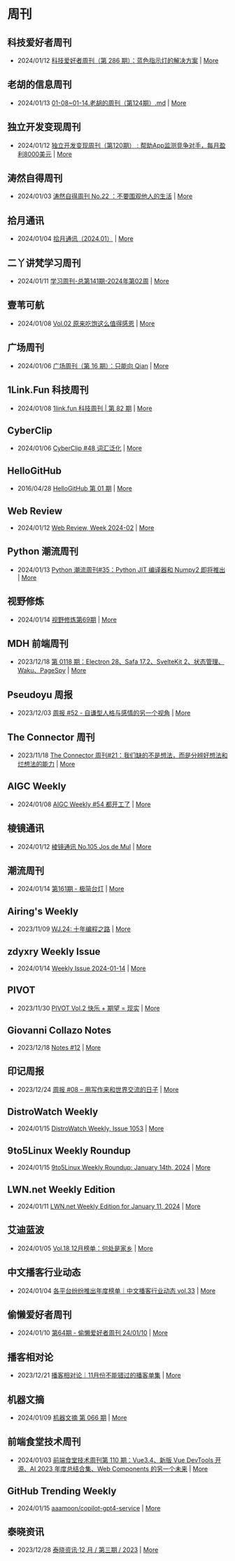 # 周刊

## 科技爱好者周刊
- 2024/01/12 [科技爱好者周刊（第 286 期）：蓝色指示灯的解决方案](http://www.ruanyifeng.com/blog/2024/01/weekly-issue-286.html) | [More](channels/科技爱好者周刊.md)

## 老胡的信息周刊
- 2024/01/13 [01-08~01-14.老胡的周刊（第124期）.md](https://weekly.howie6879.com/2024/01-08~01-14.老胡的周刊（第124期）.html) | [More](channels/老胡的信息周刊.md)

## 独立开发变现周刊
- 2024/01/12 [独立开发变现周刊（第120期） : 帮助App监测竞争对手，每月盈利8000美元](https://www.ezindie.com/weekly/issue-120) | [More](channels/独立开发变现周刊.md)

## 涛然自得周刊
- 2024/01/03 [涛然自得周刊 No.22 ：不要围观他人的生活](http://heyitao.com/post/beyond-code-weekly-022) | [More](channels/涛然自得周刊.md)

## 拾月通讯
- 2024/01/04 [拾月通讯（2024.01）](https://www.skyue.com/24010420.html) | [More](channels/拾月通讯.md)

## 二丫讲梵学习周刊
- 2024/01/11 [学习周刊-总第141期-2024年第02周](https://wiki.eryajf.net/pages/191cc4/) | [More](channels/二丫讲梵学习周刊.md)

## 壹苇可航
- 2024/01/08 [Vol.02 原来吃饱这么值得感恩](https://justgoidea.com/newsletter/202402/?utm_source=atom_feed) | [More](channels/壹苇可航.md)

## 广场周刊
- 2024/01/06 [广场周刊（第 16 期）：只能向 Qian](https://immmmm.com/weekly-16-20240106/) | [More](channels/广场周刊.md)

## 1Link.Fun 科技周刊
- 2024/01/08 [1link.fun 科技周刊 | 第 82 期](https://1link.fun/blog/issue/issue82/) | [More](channels/1Link.Fun%20%E7%A7%91%E6%8A%80%E5%91%A8%E5%88%8A.md)

## CyberClip
- 2024/01/06 [CyberClip #48 词汇泛化](https://shyrz.me/cyberclip-48-generalization-of-vocabulary/) | [More](channels/CyberClip.md)

## HelloGitHub
- 2016/04/28 [HelloGitHub 第 01 期](https://hellogithub.com/periodical/volume/1) | [More](channels/HelloGitHub.md)

## Web Review
- 2024/01/12 [Web Review, Week 2024-02](https://ervin.ipsquad.net/blog/2024/01/12/web-review-week-2024-02/) | [More](channels/Web%20Review.md)

## Python 潮流周刊
- 2024/01/13 [Python 潮流周刊#35：Python JIT 编译器和 Numpy2 即将推出](https://pythoncat.top/posts/2024-01-13-weekly/) | [More](channels/Python%20%E6%BD%AE%E6%B5%81%E5%91%A8%E5%88%8A.md)

## 视野修炼
- 2024/01/14 [视野修炼第69期](https://sugarat.top/weekly/2024-01-14.html) | [More](channels/%E8%A7%86%E9%87%8E%E4%BF%AE%E7%82%BC.md)

## MDH 前端周刊
- 2023/12/18 [第 0118 期：Electron 28、Safa 17.2、SvelteKit 2、状态管理、Waku、PageSpy](https://mdhweekly.com/weekly/issue-0118) | [More](channels/MDH%20%E5%89%8D%E7%AB%AF%E5%91%A8%E5%88%8A.md)

## Pseudoyu 周报
- 2023/12/03 [周报 #52 - 自谦型人格与感情的另一个视角](https://www.pseudoyu.com/zh/2023/12/03/weekly_review_20231203/) | [More](channels/Pseudoyu%20%E5%91%A8%E6%8A%A5.md)

## The Connector 周刊
- 2023/11/18 [The Connector 周刊#21：我们缺的不是想法，而是分辨好想法和烂想法的能力](https://liduos.com/the-connector-weekly-21.html) | [More](channels/The%20Connector%20%E5%91%A8%E5%88%8A.md)

## AIGC Weekly
- 2024/01/08 [AIGC Weekly #54 都开工了](https://quail.ink/op7418/p/aigc-weekly-54-) | [More](channels/AIGC%20Weekly.md)

## 棱镜通讯
- 2024/01/12 [棱镜通讯 No.105  Jos de Mul](https://wangyurui.com/posts/leng-jing-tong-xun-no-105-jos-de-mul-cefcb030) | [More](channels/%E6%A3%B1%E9%95%9C%E9%80%9A%E8%AE%AF.md)

## 潮流周刊
- 2024/01/14 [第161期 - 极简台灯](https://weekly.tw93.fun/posts/161-%E6%9E%81%E7%AE%80%E5%8F%B0%E7%81%AF/) | [More](channels/%E6%BD%AE%E6%B5%81%E5%91%A8%E5%88%8A.md)

## Airing's Weekly
- 2023/11/09 [WJ.24: 十年编程之路](https://weekly.ursb.me/posts/weekly-24/) | [More](channels/Airing%27s%20Weekly.md)

## zdyxry Weekly Issue
- 2024/01/14 [Weekly Issue 2024-01-14](https://zdyxry.github.io/2024/01/14/Weekly-Issue-2024-01-14/) | [More](channels/zdyxry%20Weekly%20Issue.md)

## PIVOT
- 2023/11/30 [PIVOT Vol.2 快乐 + 期望 = 现实](https://anotherdayu.com/2023/5519/) | [More](channels/PIVOT.md)

## Giovanni Collazo Notes
- 2023/12/18 [Notes #12](https://gcollazo.com/notes-12/) | [More](channels/Giovanni%20Collazo%20Notes.md)

## 印记周报
- 2023/12/24 [周报 #08 – 用写作来和世界交流的日子](https://yinji.org/5221.html) | [More](channels/%E5%8D%B0%E8%AE%B0%E5%91%A8%E6%8A%A5.md)

## DistroWatch Weekly
- 2024/01/15 [DistroWatch Weekly, Issue 1053](https://distrowatch.com/weekly.php?issue=20240115) | [More](channels/DistroWatch%20Weekly.md)

## 9to5Linux Weekly Roundup
- 2024/01/15 [9to5Linux Weekly Roundup: January 14th, 2024](https://9to5linux.com/9to5linux-weekly-roundup-january-14th-2024) | [More](channels/9to5Linux%20Weekly%20Roundup.md)

## LWN.net Weekly Edition
- 2024/01/11 [LWN.net Weekly Edition for January 11, 2024](https://lwn.net/Articles/956868/) | [More](channels/LWN.net%20Weekly%20Edition.md)

## 艾迪蓝波
- 2024/01/05 [Vol.18 12月榜单：何处是家乡](https://www.idnunber.top/article/61633d64-7857-4160-90ef-e0a193000c52) | [More](channels/%E8%89%BE%E8%BF%AA%E8%93%9D%E6%B3%A2.md)

## 中文播客行业动态
- 2024/01/04 [各平台纷纷推出年度榜单｜中文播客行业动态 vol.33](https://podpress.zhubai.love/posts/2354644214404517888) | [More](channels/%E4%B8%AD%E6%96%87%E6%92%AD%E5%AE%A2%E8%A1%8C%E4%B8%9A%E5%8A%A8%E6%80%81.md)

## 偷懒爱好者周刊
- 2024/01/10 [第64期 - 偷懒爱好者周刊 24/01/10](https://toolight.zhubai.love/posts/2356661616428691456) | [More](channels/%E5%81%B7%E6%87%92%E7%88%B1%E5%A5%BD%E8%80%85%E5%91%A8%E5%88%8A.md)

## 播客相对论
- 2023/12/21 [播客相对论｜11月份不能错过的播客单集](https://podcast.zhubai.love/posts/2349623632063516672) | [More](channels/%E6%92%AD%E5%AE%A2%E7%9B%B8%E5%AF%B9%E8%AE%BA.md)

## 机器文摘
- 2024/01/09 [机器文摘 第 066 期](https://niupitools.zhubai.love/posts/2356322155094335488) | [More](channels/%E6%9C%BA%E5%99%A8%E6%96%87%E6%91%98.md)

## 前端食堂技术周刊
- 2024/01/03 [前端食堂技术周刊第 110 期：Vue3.4、新版 Vue DevTools 开源、AI 2023 年度总结合集、Web Components 的另一个未来](https://hungryturbo.zhubai.love/posts/2354368053321576448) | [More](channels/%E5%89%8D%E7%AB%AF%E9%A3%9F%E5%A0%82%E6%8A%80%E6%9C%AF%E5%91%A8%E5%88%8A.md)

## GitHub Trending Weekly
- 2024/01/15 [aaamoon/copilot-gpt4-service](https://github.com/aaamoon/copilot-gpt4-service) | [More](channels/GitHub%20Trending%20Weekly.md)

## 泰晓资讯
- 2023/12/28 [泰晓资讯·12 月 / 第三期 / 2023](https://tinylab.org/tinylab-weekly-12-3rd-2023/) | [More](channels/%E6%B3%B0%E6%99%93%E8%B5%84%E8%AE%AF.md)

